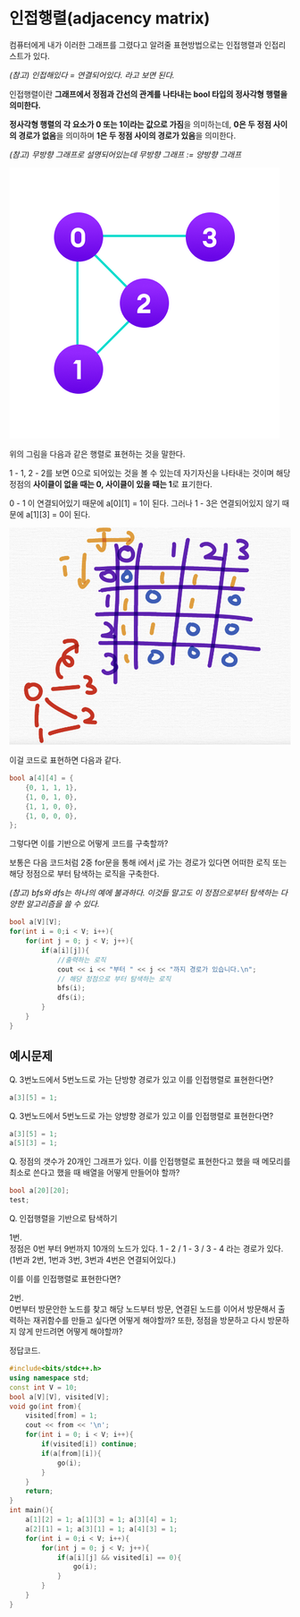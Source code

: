 # 인접행렬(adjacency matrix)

컴퓨터에게 내가 이러한 그래프를 그렸다고 알려줄 표현방법으로는 인접행렬과 인접리스트가 있다. 

*(참고) 인접해있다 = 연결되어있다. 라고 보면 된다.*

인접행렬이란 **그래프에서 정점과 간선의 관계를 나타내는  bool 타입의 정사각형 행렬을 의미한다.**

**정사각형 행렬의 각 요소가 0 또는 1이라는 값으로 가짐**을 의미하는데, **0은 두 정점 사이의 경로가 없음**을 의미하며 **1은 두 정점 사이의 경로가 있음**을 의미한다.   

*(참고) 무방향 그래프로 설명되어있는데 무방향 그래프 := 양방향 그래프*

![img01](../99_assets/02_04_01.png)

위의 그림을 다음과 같은 행렬로 표현하는 것을 말한다. 

1 - 1, 2 - 2를 보면 0으로 되어있는 것을 볼 수 있는데 자기자신을 나타내는 것이며 해당 정점의 **사이클이 없을 때는 0, 사이클이 있을 때는 1**로 표기한다. 

0 - 1 이 연결되어있기 때문에 a[0][1] = 1이 된다. 그러나 1 - 3은 연결되어있지 않기 때문에 a[1][3] = 0이 된다.

![img02](../99_assets/02_04_02.png)

이걸 코드로 표현하면 다음과 같다. 

```c++
bool a[4][4] = {
    {0, 1, 1, 1},
    {1, 0, 1, 0},
    {1, 1, 0, 0},
    {1, 0, 0, 0},
};
```

그렇다면 이를 기반으로 어떻게 코드를 구축할까? 

보통은 다음 코드처럼 2중 for문을 통해 i에서 j로 가는 경로가 있다면 어떠한 로직 또는 해당 정점으로 부터 탐색하는 로직을 구축한다. 

*(참고) bfs와 dfs는 하나의 예에 불과하다. 이것들 말고도 이 정점으로부터 탐색하는 다양한 알고리즘을 쓸 수 있다.*

```c++
bool a[V][V];
for(int i = 0;i < V; i++){
    for(int j = 0; j < V; j++){
        if(a[i][j]){
            //출력하는 로직
            cout << i << "부터 " << j << "까지 경로가 있습니다.\n";
            // 해당 정점으로 부터 탐색하는 로직
            bfs(i);
            dfs(i);
        }
    }
}
```

## 예시문제

Q. 3번노드에서 5번노드로 가는 단방향 경로가 있고 이를 인접행렬로 표현한다면? 

```c++
a[3][5] = 1;
```

Q. 3번노드에서 5번노드로 가는 양뱡향 경로가 있고 이를 인접행렬로 표현한다면? 

```c++
a[3][5] = 1;
a[5][3] = 1;
```

Q. 정점의 갯수가 20개인 그래프가 있다. 이를 인접행렬로 표현한다고 했을 때 메모리를 최소로 쓴다고 했을 때 배열을 어떻게 만들어야 할까? 

```c++
bool a[20][20];
test;
```

Q. 인접행렬을 기반으로 탐색하기​

1번. 
<br>
정점은 0번 부터 9번까지 10개의 노드가 있다. 1 - 2 /  1 - 3 / 3 - 4 라는 경로가 있다. (1번과 2번, 1번과 3번, 3번과 4번은 연결되어있다.) 

이를  이를 인접행렬로 표현한다면? 

2번. 
<br>
0번부터 방문안한 노드를 찾고 해당 노드부터 방문, 연결된 노드를 이어서 방문해서 출력하는 재귀함수를 만들고 싶다면 어떻게 해야할까? 또한, 정점을 방문하고 다시 방문하지 않게 만드려면 어떻게 해야할까? 


정답코드.

```c++
#include<bits/stdc++.h>
using namespace std; 
const int V = 10;
bool a[V][V], visited[V];
void go(int from){ 
	visited[from] = 1; 
	cout << from << '\n';
	for(int i = 0; i < V; i++){
		if(visited[i]) continue;
		if(a[from][i]){ 
			go(i);
		}
	}
	return;
}
int main(){
	a[1][2] = 1; a[1][3] = 1; a[3][4] = 1;
	a[2][1] = 1; a[3][1] = 1; a[4][3] = 1;
	for(int i = 0;i < V; i++){
		for(int j = 0; j < V; j++){
			if(a[i][j] && visited[i] == 0){
				go(i); 
			}
		}
	} 
} 
```